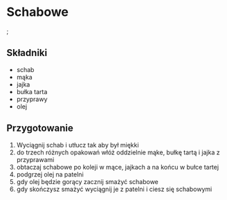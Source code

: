 # Schabowe
;
## Składniki
- schab
- mąka
- jajka
- bułka tarta
- przyprawy
- olej

## Przygotowanie
1. Wyciągnij schab i utłucz tak aby był miękki 
2. do trzech różnych opakowań włóż oddzielnie mąke, bułkę tartą i jajka z przyprawami
3. obtaczaj schabowe po koleji w mące, jajkach a na końcu w bułce tartej
4. podgrzej olej na patelni
5. gdy olej będzie gorący zacznij smażyć schabowe
6. gdy skończysz smażyć wyciągnij je z patelni i ciesz się schabowymi

